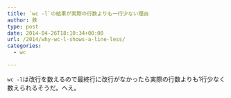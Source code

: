 ```yaml
---
title: `wc -l`の結果が実際の行数よりも一行少ない理由
author: 鉄
type: post
date: 2014-04-26T18:10:34+00:00
url: /2014/why-wc-l-shows-a-line-less/
categories:
  - wc

---
```

`wc -l`は改行を数えるので最終行に改行がなかったら実際の行数よりも1行少なく数えられるそうだ。へえ。

